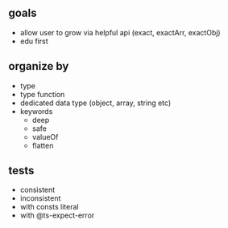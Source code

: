 ## goals

- allow user to grow via helpful api (exact, exactArr, exactObj)
- edu first

## organize by

- type
- type function
- dedicated data type (object, array, string etc)
- keywords
  - deep
  - safe
  - valueOf
  - flatten

## tests

- consistent
- inconsistent
- with consts literal
- with @ts-expect-error
